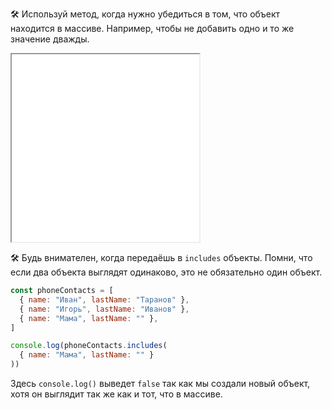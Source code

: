 🛠 Используй метод, когда нужно убедиться в том, что объект находится в массиве. Например, чтобы не добавить одно и то же значение дважды.

<iframe title="Проверка наличия элемента в массиве — includes — Дока" src="../demos/includes/" height="300"></iframe>

🛠 Будь внимателен, когда передаёшь в `includes` объекты. Помни, что если два объекта выглядят одинаково, это не обязательно один объект.

```js
const phoneContacts = [
  { name: "Иван", lastName: "Таранов" },
  { name: "Игорь", lastName: "Иванов" },
  { name: "Мама", lastName: "" },
]

console.log(phoneContacts.includes(
  { name: "Мама", lastName: "" }
))
```

Здесь `console.log()` выведет `false` так как мы создали новый объект, хотя он выглядит так же как и тот, что в массиве.
